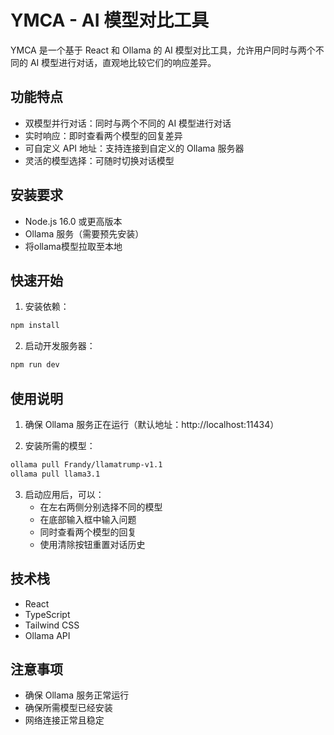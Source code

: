 # YMCA - AI 模型对比工具

YMCA 是一个基于 React 和 Ollama 的 AI 模型对比工具，允许用户同时与两个不同的 AI 模型进行对话，直观地比较它们的响应差异。

## 功能特点

- 双模型并行对话：同时与两个不同的 AI 模型进行对话
- 实时响应：即时查看两个模型的回复差异
- 可自定义 API 地址：支持连接到自定义的 Ollama 服务器
- 灵活的模型选择：可随时切换对话模型

## 安装要求

- Node.js 16.0 或更高版本
- Ollama 服务（需要预先安装）
- 将ollama模型拉取至本地

## 快速开始

1. 安装依赖：
```bash
npm install
```

2. 启动开发服务器：
```bash
npm run dev
```

## 使用说明

1. 确保 Ollama 服务正在运行（默认地址：http://localhost:11434）

2. 安装所需的模型：
```bash
ollama pull Frandy/llamatrump-v1.1
ollama pull llama3.1
```

3. 启动应用后，可以：
   - 在左右两侧分别选择不同的模型
   - 在底部输入框中输入问题
   - 同时查看两个模型的回复
   - 使用清除按钮重置对话历史

## 技术栈

- React
- TypeScript
- Tailwind CSS
- Ollama API

## 注意事项

- 确保 Ollama 服务正常运行
- 确保所需模型已经安装
- 网络连接正常且稳定 
